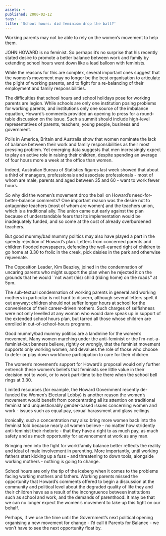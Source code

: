 ```yaml
---
assets: ~
published: 2000-02-12
tags: ~
title: 'School hours: did feminism drop the ball?'
---
```

Working parents may not be able to rely on the women’s movement to help
them.

JOHN HOWARD is no feminist. So perhaps it’s no surprise that his
recently stated desire to promote a better balance between work and
family by extending school hours went down like a lead balloon with
feminists.

While the reasons for this are complex, several important ones suggest
that the women’s movement may no longer be the best organisation to
articulate the plight of working parents, and to fight for a
re-balancing of their employment and family responsibilities.

The difficulties that school hours and school holidays pose for working
parents are legion. While schools are only one institution posing
problems for working parents, and institutions only one source of the
imbalance equation, Howard’s comments provided an opening to press for a
round-table discussion on the issue. Such a summit should include
high-level representatives of parents, teachers, young people, business
and government.

Polls in America, Britain and Australia show that women nominate the
lack of balance between their work and family responsibilities as their
most pressing problem. Yet emerging data suggests that men increasingly
expect to play an active role in raising their children, despite
spending an average of four hours more a week at the office than women.

Indeed, Australian Bureau of Statistics figures last week showed that
about a third of managers, professionals and associate professionals -
most of whom are male, parents and aged between 35 and 60 - want to work
fewer hours.

So why did the women’s movement drop the ball on Howard’s
need-for-better-balance comments? One important reason was the desire
not to antagonise teachers (most of whom are women) and the teachers
union, which is a traditional ally. The union came out early against the
plan because of understandable fears that its implementation would be
inadequately funded, and so come at the cost of already overburdened
teachers.

But good mummy/bad mummy politics may also have played a part in the
speedy rejection of Howard’s plan. Letters from concerned parents and
children flooded newspapers, defending the well-earned right of children
to go home at 3.30 to frolic in the creek, pick daisies in the park and
otherwise rejuvenate.

The Opposition Leader, Kim Beazley, joined in the condemnation of
uncaring parents who might support the plan when he rejected it on the
grounds that he would \`\`not want (his) child (riding home) on the
roads’’ at 5pm.

The sub-textual condemnation of working parents in general and working
mothers in particular is not hard to discern, although several letters
spelt it out anyway: children should not suffer longer hours at school
for the convenience of their career-driven mothers. Such charges of
selfishness were not only levelled at any woman who would dare speak up
in support of the extended school hours plan, but tarred all those whose
children are enrolled in out-of-school-hours programs.

Good mummy/bad mummy politics are a landmine for the women’s movement.
Many women marching under the anti-feminist or the
I’m-not-a-feminist-but banners believe, rightly or wrongly, that the
feminist movement supports only working women, and devalues the role of
those who choose to defer or play down workforce participation to care
for their children.

The women’s movement’s support for Howard’s proposal would only further
entrench these women’s beliefs that feminists see little value in their
decision not to work, or to work part-time to be there when the school
bell rings at 3.30.

Limited resources (for example, the Howard Government recently de-funded
the Women’s Electoral Lobby) is another reason the women’s movement
would benefit from concentrating all its attention on traditional
feminist and unquestionably gender-based issues concerning women and
work - issues such as equal pay, sexual harassment and glass ceilings.

Ironically, such a concentration may also bring more women back into the
feminist fold because nearly all women believe - no matter how
stridently anti-feminist their rhetoric - that they have a right to as
much pay, as much safety and as much opportunity for advancement at work
as any man.

Bringing men into the fight for work/family balance better reflects the
reality and ideal of male involvement in parenting. More importantly,
until working fathers start kicking up a fuss - and threatening to down
tools, alongside working mothers - nothing is going to change.

School hours are only the tip of the iceberg when it comes to the
problems facing working mothers and fathers. Working parents missed the
opportunity that Howard’s comments offered to begin a discussion at the
community and political level about the degraded quality of life they
and their children have as a result of the incongruence between
institutions such as school and work, and the demands of parenthood. It
may be that we can no longer expect the women’s movement to take up this
fight on our behalf.

Perhaps, if we use the time until the Government’s next political
opening organising a new movement for change - I’d call it Parents for
Balance - we won’t have to see the next opportunity float by.